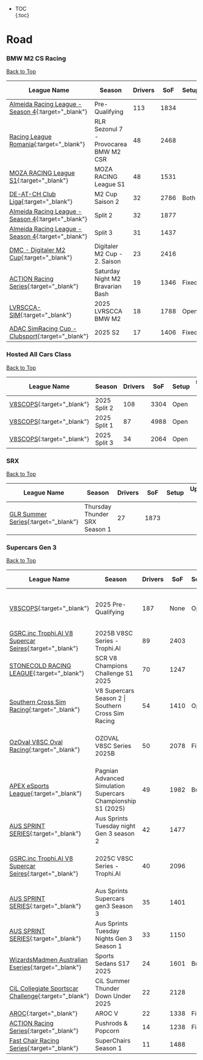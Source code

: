 * TOC  
{:toc}

# Road

### BMW M2 CS Racing

[Back to Top](#)  

| League Name | Season | Drivers | SoF | Setup | Upcoming Race | New York | London | Sydney |
|-------------------------------------------------------------------------------------------------------------------------------|--------------------------------------|-------|----|-----|-------------|--------|------|------|
|[Almeida Racing League \- Season 4](https://members.iracing.com/membersite/member/LeagueView.do?league=12757){:target="_blank"} |Pre\-Qualifying |113 |1834 | | | | | |
|[Racing League Romania](https://members.iracing.com/membersite/member/LeagueView.do?league=350){:target="_blank"} |RLR Sezonul 7 \- Provocarea BMW M2 CSR |48 |2468 | | | | | |
|[MOZA RACING League S1](https://members.iracing.com/membersite/member/LeagueView.do?league=12740){:target="_blank"} |MOZA RACING League S1 |48 |1531 | | | | | |
|[DE\-AT\-CH Club Liga](https://members.iracing.com/membersite/member/LeagueView.do?league=2432){:target="_blank"} |M2 Cup Saison 2 |32 |2786 |Both | | | | |
|[Almeida Racing League \- Season 4](https://members.iracing.com/membersite/member/LeagueView.do?league=12757){:target="_blank"} |Split 2 |32 |1877 | | | | | |
|[Almeida Racing League \- Season 4](https://members.iracing.com/membersite/member/LeagueView.do?league=12757){:target="_blank"} |Split 3 |31 |1437 | | | | | |
|[DMC \- Digitaler M2 Cup](https://members.iracing.com/membersite/member/LeagueView.do?league=11971){:target="_blank"} |Digitaler M2 Cup \- 2\. Saison |23 |2416 | | | | | |
|[ACTION Racing Series](https://members.iracing.com/membersite/member/LeagueView.do?league=9837){:target="_blank"} |Saturday Night M2 Bravarian Bash |19 |1346 |Fixed | | | | |
|[LVRSCCA\-SIM](https://members.iracing.com/membersite/member/LeagueView.do?league=10529){:target="_blank"} |2025 LVRSCCA  BMW M2 |18 |1788 |Open | | | | |
|[ADAC SimRacing Cup \- Clubsport](https://members.iracing.com/membersite/member/LeagueView.do?league=10120){:target="_blank"} |2025 S2 |17 |1406 |Fixed | | | | |

### Hosted All Cars Class

[Back to Top](#)  

| League Name | Season | Drivers | SoF | Setup | Upcoming Race | New York | London | Sydney |
|----------------------------------------------------------------------------------------------------|------------|-------|----|-----|-------------|--------|------|------|
|[V8SCOPS](https://members.iracing.com/membersite/member/LeagueView.do?league=9964){:target="_blank"} |2025 Split 2 |108 |3304 |Open | | | | |
|[V8SCOPS](https://members.iracing.com/membersite/member/LeagueView.do?league=9964){:target="_blank"} |2025 Split 1 |87 |4988 |Open | | | | |
|[V8SCOPS](https://members.iracing.com/membersite/member/LeagueView.do?league=9964){:target="_blank"} |2025 Split 3 |34 |2064 |Open | | | | |

### SRX

[Back to Top](#)  

| League Name | Season | Drivers | SoF | Setup | Upcoming Race | New York | London | Sydney |
|---------------------------------------------------------------------------------------------------------------|-----------------------------|-------|----|-----|-------------|--------|------|------|
|[GLR Summer Series](https://members.iracing.com/membersite/member/LeagueView.do?league=11059){:target="_blank"} |Thursday Thunder SRX Season 1 |27 |1873 | | | | | |

### Supercars Gen 3

[Back to Top](#)  

| League Name | Season | Drivers | SoF | Setup | Upcoming Race | New York | London | Sydney |
|------------------------------------------------------------------------------------------------------------------------------------|--------------------------------------------------------------|-------|----|-----|-----------------------------------------|--------------------------|--------------------------|---------------------------|
|[V8SCOPS](https://members.iracing.com/membersite/member/LeagueView.do?league=9964){:target="_blank"} |2025 Pre\-Qualifying |187 |None |Open |Shell V-Power Motorsport Park at The Bend |Fri, August 01 02:00AM EDT |Fri, August 01 07:00AM BST |Fri, August 01 04:00PM AEST |
|[GSRC\.inc Trophi\.AI V8 Supercar Seires](https://members.iracing.com/membersite/member/LeagueView.do?league=5308){:target="_blank"} |2025B V8SC Series \- Trophi\.AI |89 |2403 | | | | | |
|[STONECOLD RACING LEAGUE](https://members.iracing.com/membersite/member/LeagueView.do?league=5970){:target="_blank"} |SCR V8 Champions Challenge S1 2025 |70 |1247 | | | | | |
|[Southern Cross Sim Racing](https://members.iracing.com/membersite/member/LeagueView.do?league=11713){:target="_blank"} |V8 Supercars Season 2 \| Southern Cross Sim Racing |54 |1410 |Open | | | | |
|[OzOval V8SC Oval Racing](https://members.iracing.com/membersite/member/LeagueView.do?league=10491){:target="_blank"} |OZOVAL V8SC Series 2025B |50 |2078 |Fixed |Las Vegas Motor Speedway |Sun, August 03 04:45AM EDT |Sun, August 03 09:45AM BST |Sun, August 03 06:45PM AEST |
|[APEX eSports League](https://members.iracing.com/membersite/member/LeagueView.do?league=5168){:target="_blank"} |Pagnian Advanced Simulation Supercars Championship S1 \(2025\) |49 |1982 |Both | | | | |
|[AUS SPRINT SERIES](https://members.iracing.com/membersite/member/LeagueView.do?league=8178){:target="_blank"} |Aus Sprints Tuesday night Gen 3 season 2 |42 |1477 | | | | | |
|[GSRC\.inc Trophi\.AI V8 Supercar Seires](https://members.iracing.com/membersite/member/LeagueView.do?league=5308){:target="_blank"} |2025C V8SC Series \- Trophi\.AI |40 |2096 | |Mount Panorama Circuit |Wed, August 06 05:45AM EDT |Wed, August 06 10:45AM BST |Wed, August 06 07:45PM AEST |
|[AUS SPRINT SERIES](https://members.iracing.com/membersite/member/LeagueView.do?league=8178){:target="_blank"} |Aus Sprints Supercars gen3 Season 3 |35 |1401 | | | | | |
|[AUS SPRINT SERIES](https://members.iracing.com/membersite/member/LeagueView.do?league=8178){:target="_blank"} |Aus Sprints Tuesday Nights Gen 3 Season 1 |33 |1150 | | | | | |
|[WizardsMadmen Australian Eseries](https://members.iracing.com/membersite/member/LeagueView.do?league=4153){:target="_blank"} |Sports Sedans S17 2025 |24 |1601 |Both | | | | |
|[CiL Collegiate Sportscar Challenge](https://members.iracing.com/membersite/member/LeagueView.do?league=5685){:target="_blank"} |CiL Summer Thunder Down Under 2025 |22 |2128 | | | | | |
|[AROC](https://members.iracing.com/membersite/member/LeagueView.do?league=9076){:target="_blank"} |AROC V |22 |1338 |Fixed | | | | |
|[ACTION Racing Series](https://members.iracing.com/membersite/member/LeagueView.do?league=9837){:target="_blank"} |Pushrods & Popcorn |14 |1238 |Fixed | | | | |
|[Fast Chair Racing Series](https://members.iracing.com/membersite/member/LeagueView.do?league=3064){:target="_blank"} |SuperChairs Season 1 |11 |1488 | | | | | |

